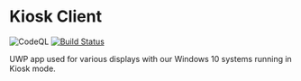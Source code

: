 # Kiosk Client

![CodeQL](https://github.com/CityOfStanton/Kiosk-Client/workflows/CodeQL/badge.svg)
[![Build Status](https://dev.azure.com/chadbirch0541/Kiosk%20Client/_apis/build/status/CityOfStanton.Kiosk-Client?branchName=develop)](https://dev.azure.com/chadbirch0541/Kiosk%20Client/_build/latest?definitionId=1&branchName=develop)

UWP app used for various displays with our Windows 10 systems running in Kiosk mode.
